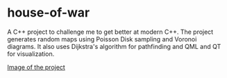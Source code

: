 # house-of-war

A C++ project to challenge me to get better at modern C++.
The project generates random maps using Poisson Disk sampling and Voronoi diagrams. It also uses Dijkstra's algorithm for pathfinding and QML and QT for visualization. 

[Image of the project](img/map-generation.png)
